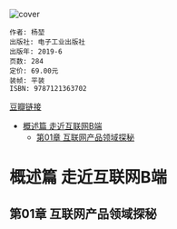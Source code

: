 ![cover](https://img1.doubanio.com/view/subject/s/public/s32325687.jpg)

    作者: 杨堃
    出版社: 电子工业出版社
    出版年: 2019-6
    页数: 284
    定价: 69.00元
    装帧: 平装
    ISBN: 9787121363702

[豆瓣链接](https://book.douban.com/subject/33454250/)

- [概述篇 走近互联网B端](#概述篇-走近互联网b端)
  - [第01章 互联网产品领域探秘](#第01章-互联网产品领域探秘)

# 概述篇 走近互联网B端
## 第01章 互联网产品领域探秘
















































